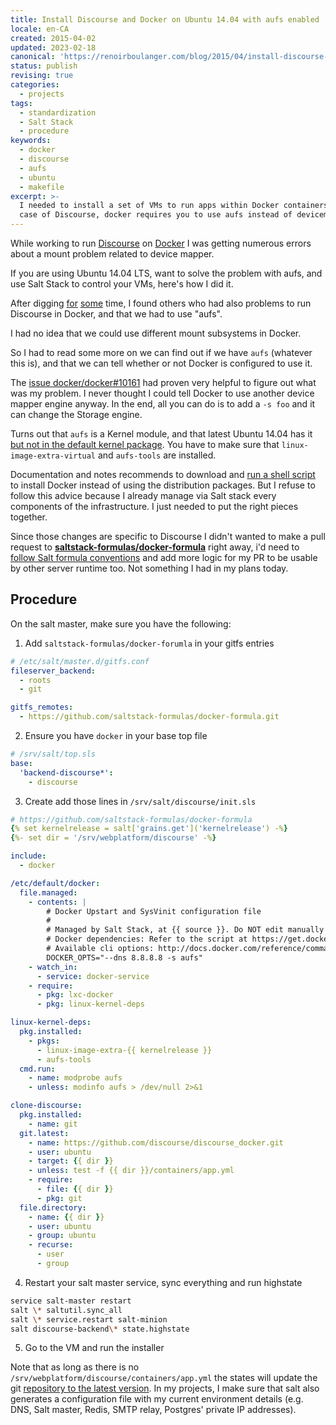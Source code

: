 ```yaml
---
title: Install Discourse and Docker on Ubuntu 14.04 with aufs enabled
locale: en-CA
created: 2015-04-02
updated: 2023-02-18
canonical: 'https://renoirboulanger.com/blog/2015/04/install-discourse-docker-ubuntu-14-04-aufs-enabled/'
status: publish
revising: true
categories:
  - projects
tags:
  - standardization
  - Salt Stack
  - procedure
keywords:
  - docker
  - discourse
  - aufs
  - ubuntu
  - makefile
excerpt: >-
  I needed to install a set of VMs to run apps within Docker containers. In the
  case of Discourse, docker requires you to use aufs instead of devicemapper.
---
```


While working to run [Discourse][0] on [Docker][1] I was getting numerous errors
about a mount problem related to device mapper.

If you are using Ubuntu 14.04 LTS, want to solve the problem with aufs, and use
Salt Stack to control your VMs, here's how I did it.

After digging [for][2] [some][3] time, I found others who had also problems to
run Discourse in Docker, and that we had to use "aufs".

I had no idea that we could use different mount subsystems in Docker.

So I had to read some more on we can find out if we have `aufs` (whatever this
is), and that we can tell whether or not Docker is configured to use it.

The [issue docker/docker\#10161][4] had proven very helpful to figure out what
was my problem. I never thought I could tell Docker to use another device mapper
engine anyway. In the end, all you can do is to add a `-s foo` and it can change
the Storage engine.

Turns out that `aufs` is a Kernel module, and that latest Ubuntu 14.04 has it
[but not in the default kernel package][5]. You have to make sure that
`linux-image-extra-virtual` and `aufs-tools` are installed.

Documentation and notes recommends to download and [run a shell script][6] to
install Docker instead of using the distribution packages. But I refuse to
follow this advice because I already manage via Salt stack every components of
the infrastructure. I just needed to put the right pieces together.

Since those changes are specific to Discourse I didn't wanted to make a pull
request to [**saltstack-formulas/docker-formula**][7] right away, i'd need to
[follow Salt formula conventions][8] and add more logic for my PR to be usable
by other server runtime too. Not something I had in my plans today.

## Procedure

On the salt master, make sure you have the following:

1. Add `saltstack-formulas/docker-forumla` in your gitfs entries

```yaml
# /etc/salt/master.d/gitfs.conf
fileserver_backend:
  - roots
  - git

gitfs_remotes:
  - https://github.com/saltstack-formulas/docker-formula.git
```

2. Ensure you have `docker` in your base top file

```yaml
# /srv/salt/top.sls
base:
  'backend-discourse*':
    - discourse
```

3. Create add those lines in `/srv/salt/discourse/init.sls`

```yaml
# https://github.com/saltstack-formulas/docker-formula
{% set kernelrelease = salt['grains.get']('kernelrelease') -%}
{%- set dir = '/srv/webplatform/discourse' -%}

include:
  - docker

/etc/default/docker:
  file.managed:
    - contents: |
        # Docker Upstart and SysVinit configuration file
        #
        # Managed by Salt Stack, at {{ source }}. Do NOT edit manually!
        # Docker dependencies: Refer to the script at https://get.docker.com/
        # Available cli options: http://docs.docker.com/reference/commandline/cli/
        DOCKER_OPTS="--dns 8.8.8.8 -s aufs"
    - watch_in:
      - service: docker-service
    - require:
      - pkg: lxc-docker
      - pkg: linux-kernel-deps

linux-kernel-deps:
  pkg.installed:
    - pkgs:
      - linux-image-extra-{{ kernelrelease }}
      - aufs-tools
  cmd.run:
    - name: modprobe aufs
    - unless: modinfo aufs > /dev/null 2>&1

clone-discourse:
  pkg.installed:
    - name: git
  git.latest:
    - name: https://github.com/discourse/discourse_docker.git
    - user: ubuntu
    - target: {{ dir }}
    - unless: test -f {{ dir }}/containers/app.yml
    - require:
      - file: {{ dir }}
      - pkg: git
  file.directory:
    - name: {{ dir }}
    - user: ubuntu
    - group: ubuntu
    - recurse:
      - user
      - group
```

4. Restart your salt master service, sync everything and run highstate

```bash
service salt-master restart
salt \* saltutil.sync_all
salt \* service.restart salt-minion
salt discourse-backend\* state.highstate
```

5. Go to the VM and run the installer

Note that as long as there is no `/srv/webplatform/discourse/containers/app.yml`
the states will update the git [repository to the latest version][9]. In my
projects, I make sure that salt also generates a configuration file with my
current environment details (e.g. DNS, Salt master, Redis, SMTP relay, Postgres'
private IP addresses).

[0]: https://www.discourse.org/
[1]: https://www.docker.com/
[2]: https://meta.discourse.org/t/docker-error-on-bootstrap/13657/9
[3]:
  https://meta.discourse.org/t/ubuntu-updates-intefere-with-docker-and-aufs/25039
[4]: https://github.com/docker/docker/issues/10161
[5]: https://github.com/docker/docker/pull/10860
[6]: https://get.docker.com/
[7]: https://github.com/saltstack-formulas/docker-formula
[8]:
  https://docs.saltstack.com/en/latest/topics/development/conventions/formulas.html
[9]: https://github.com/discourse/discourse_docker
